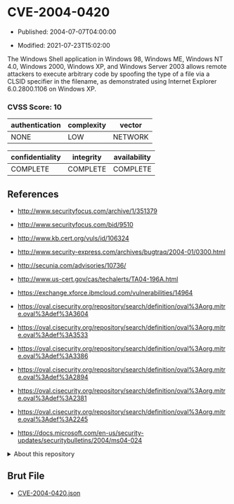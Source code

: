 # CVE-2004-0420

- Published: 2004-07-07T04:00:00

- Modified: 2021-07-23T15:02:00

The Windows Shell application in Windows 98, Windows ME, Windows NT 4.0, Windows 2000, Windows XP, and Windows Server 2003 allows remote attackers to execute arbitrary code by spoofing the type of a file via a CLSID specifier in the filename, as demonstrated using Internet Explorer 6.0.2800.1106 on Windows XP.

### CVSS Score: **10**

| authentication | complexity | vector |
| --- | --- | --- |
| NONE | LOW | NETWORK |

| confidentiality | integrity | availability |
| --- | --- | --- |
| COMPLETE | COMPLETE | COMPLETE |

## References

* http://www.securityfocus.com/archive/1/351379

* http://www.securityfocus.com/bid/9510

* http://www.kb.cert.org/vuls/id/106324

* http://www.security-express.com/archives/bugtraq/2004-01/0300.html

* http://secunia.com/advisories/10736/

* http://www.us-cert.gov/cas/techalerts/TA04-196A.html

* https://exchange.xforce.ibmcloud.com/vulnerabilities/14964

* https://oval.cisecurity.org/repository/search/definition/oval%3Aorg.mitre.oval%3Adef%3A3604

* https://oval.cisecurity.org/repository/search/definition/oval%3Aorg.mitre.oval%3Adef%3A3533

* https://oval.cisecurity.org/repository/search/definition/oval%3Aorg.mitre.oval%3Adef%3A3386

* https://oval.cisecurity.org/repository/search/definition/oval%3Aorg.mitre.oval%3Adef%3A2894

* https://oval.cisecurity.org/repository/search/definition/oval%3Aorg.mitre.oval%3Adef%3A2381

* https://oval.cisecurity.org/repository/search/definition/oval%3Aorg.mitre.oval%3Adef%3A2245

* https://docs.microsoft.com/en-us/security-updates/securitybulletins/2004/ms04-024

<details>
<summary>About this repository</summary> 

  This repository is part of the project [Live Hack CVE](https://github.com/Live-Hack-CVE). Main website can be found [www.live-hack.org](https://www.live-hack.org) 
  
  Made by [Sn0wAlice](https://github.com/Sn0wAlice) for the people that care about security and need to have a feed of the latest CVEs. Hope you enjoy it, don't forget to star the repo and follow me on [Twitter](https://twitter.com/Sn0wAlice) and [Github](https://github.com/Sn0wAlice). And that is my [personnal website](https://www.alice-snow.me/)

  - [Home Page](https://github.com/Live-Hack-CVE)
  - [Framework](https://github.com/Live-Hack-CVE/cve-framework)
  - [CVE database](https://github.com/Live-Hack-CVE/full_database)
  - [Changelog](https://github.com/Live-Hack-CVE/Changelog)
</details>

## Brut File

* [CVE-2004-0420.json](https://raw.githubusercontent.com/Live-Hack-CVE/full_database/main/cves/2004/CVE-2004-0420.json)

